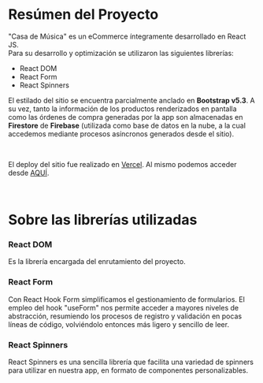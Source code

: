 # Resúmen del Proyecto

"Casa de Música" es un eCommerce íntegramente desarrollado en React JS. <br>
Para su desarrollo y optimización se utilizaron las siguientes librerías:

- React DOM 
- React Form
- React Spinners

El estilado del sitio se encuentra parcialmente anclado en **Bootstrap v5.3**. A su vez, tanto la información de los productos renderizados en pantalla como las órdenes de compra generadas por la app son almacenadas en **Firestore** de **Firebase** (utilizada como base de datos en la nube, a la cual accedemos mediante procesos asíncronos generados desde el sitio).

<br>

El deploy del sitio fue realizado en [Vercel](https://vercel.com). Al mismo podemos acceder desde [AQUÍ](https://proyecto-final-mingorance.vercel.app/).

<br>

# Sobre las librerías utilizadas

### React DOM
Es la librería encargada del enrutamiento del proyecto.

### React Form
Con React Hook Form simplificamos el gestionamiento de formularios. El empleo del hook "useForm" nos permite acceder a mayores niveles de abstracción, resumiendo los procesos de registro y validación en pocas líneas de código, volviéndolo entonces más ligero y sencillo de leer.

### React Spinners
React Spinners es una sencilla librería que facilita una variedad de spinners para utilizar en nuestra app, en formato de componentes personalizables.

